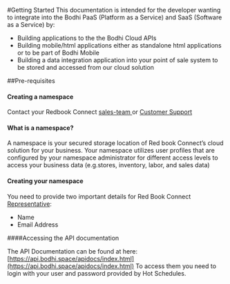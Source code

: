 #Getting Started
This documentation is intended for the developer wanting to integrate into the Bodhi PaaS (Platform as a Service) and SaaS (Software as a Service) by:

* Building applications to the the Bodhi Cloud APIs
* Building mobile/html applications either as standalone html applications or to be part of Bodhi Mobile
* Building a data integration application into your point of sale system to be stored and accessed from our cloud solution

##Pre-requisites 

#### Creating a namespace
Contact your Redbook Connect [sales-team ](mailto:ayal.keren@redbookconnect.com) or [Customer Support ](https://www.hotschedules.com/customer-care/) 


#### What is a namespace? 
A namespace is your secured storage location of Red book Connect’s cloud solution for your business.
Your namespace utilizes user profiles that are configured by your namespace administrator for different access levels to access your business data (e.g.stores, inventory, labor, and sales data)

#### Creating your namespace 
You need to provide two important details for Red Book Connect [Representative](mailto:ayal.keren@redbookconnect.com):

* Name
* Email Address

####Accessing the API documentation

The API Documentation can be found at here: [https://api.bodhi.space/apidocs/index.html](https://api.bodhi.space/apidocs/index.html)
To access them you need to login with your user and password provided by Hot Schedules.
